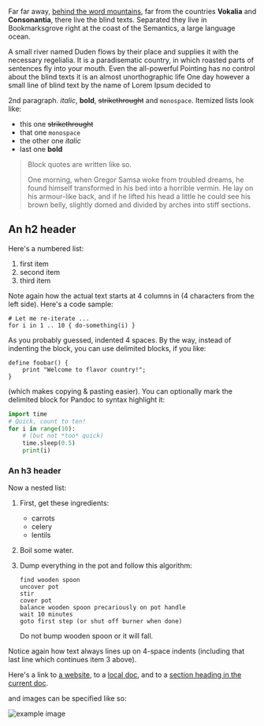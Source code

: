 Far far away, [behind the word mountains](https://laravel.com/), far from the countries **Vokalia** and **Consonantia**, there live the blind texts. Separated they live in Bookmarksgrove right at the coast of the Semantics, a large language ocean.

A small river named Duden flows by their place and supplies it with the necessary regelialia. It is a paradisematic country, in which roasted parts of sentences fly into your mouth. Even the all-powerful Pointing has no control about the blind texts it is an almost unorthographic life One day however a small line of blind text by the name of Lorem Ipsum decided to

2nd paragraph. *italic*, **bold**, ~~strikethrought~~ and `monospace`. Itemized lists look like:

* this one ~~strikethrought~~
* that one `monospace`
* the other one *italic*
* last one **bold**

> Block quotes are written like so.
>
> One morning, when Gregor Samsa woke from troubled dreams, he found himself transformed in his bed into a horrible vermin. He lay on his armour-like back, and if he lifted his head a little he could see his brown belly, slightly domed and divided by arches into stiff sections.

An h2 header
------------

Here's a numbered list:

1. first item
2. second item
3. third item

Note again how the actual text starts at 4 columns in (4 characters from the left side). Here's a code sample:

    # Let me re-iterate ...
    for i in 1 .. 10 { do-something(i) }

As you probably guessed, indented 4 spaces. By the way, instead of indenting the block, you can use delimited blocks, if
you like:

~~~
define foobar() {
    print "Welcome to flavor country!";
}
~~~

(which makes copying & pasting easier). You can optionally mark the delimited block for Pandoc to syntax highlight it:

~~~python
import time
# Quick, count to ten!
for i in range(10):
    # (but not *too* quick)
    time.sleep(0.5)
    print(i)
~~~

### An h3 header ###

Now a nested list:

1. First, get these ingredients:

    * carrots
    * celery
    * lentils

2. Boil some water.

3. Dump everything in the pot and follow this algorithm:

       find wooden spoon
       uncover pot
       stir
       cover pot
       balance wooden spoon precariously on pot handle
       wait 10 minutes
       goto first step (or shut off burner when done)

   Do not bump wooden spoon or it will fall.

Notice again how text always lines up on 4-space indents (including that last line which continues item 3 above).

Here's a link to [a website](http://foo.bar), to a [local doc](local-doc.html), and to
a [section heading in the current doc](#an-h2-header).

and images can be specified like so:

![example image](https://picsum.photos/700/350 "An exemplary image")
